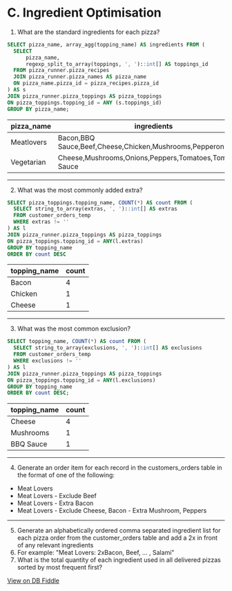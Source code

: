 # C. Ingredient Optimisation

1. What are the standard ingredients for each pizza?
``` SQL
SELECT pizza_name, array_agg(topping_name) AS ingredients FROM (
  SELECT 
  	  pizza_name,
      regexp_split_to_array(toppings, ', ')::int[] AS toppings_id
  FROM pizza_runner.pizza_recipes
  JOIN pizza_runner.pizza_names AS pizza_name
  ON pizza_name.pizza_id = pizza_recipes.pizza_id
) AS s
JOIN pizza_runner.pizza_toppings AS pizza_toppings
ON pizza_toppings.topping_id = ANY (s.toppings_id)
GROUP BY pizza_name;
```

| pizza_name | ingredients                                                    |
| ---------- | -------------------------------------------------------------- |
| Meatlovers | Bacon,BBQ Sauce,Beef,Cheese,Chicken,Mushrooms,Pepperoni,Salami |
| Vegetarian | Cheese,Mushrooms,Onions,Peppers,Tomatoes,Tomato Sauce          |

---
2. What was the most commonly added extra?
``` SQL
SELECT pizza_toppings.topping_name, COUNT(*) AS count FROM (
  SELECT string_to_array(extras, ', ')::int[] AS extras
  FROM customer_orders_temp
  WHERE extras != ''
) AS l
JOIN pizza_runner.pizza_toppings AS pizza_toppings
ON pizza_toppings.topping_id = ANY(l.extras)
GROUP BY topping_name
ORDER BY count DESC
```

| topping_name | count |
| ------------ | ----- |
| Bacon        | 4     |
| Chicken      | 1     |
| Cheese       | 1     |

---
3. What was the most common exclusion?
``` SQL
SELECT topping_name, COUNT(*) AS count FROM (
  SELECT string_to_array(exclusions, ', ')::int[] AS exclusions
  FROM customer_orders_temp
  WHERE exclusions != ''
) AS l
JOIN pizza_runner.pizza_toppings AS pizza_toppings
ON pizza_toppings.topping_id = ANY(l.exclusions)
GROUP BY topping_name
ORDER BY count DESC;
```

| topping_name | count |
| ------------ | ----- |
| Cheese       | 4     |
| Mushrooms    | 1     |
| BBQ Sauce    | 1     |

---

4. Generate an order item for each record in the customers_orders table in the format of one of the following:
- Meat Lovers
- Meat Lovers - Exclude Beef
- Meat Lovers - Extra Bacon
- Meat Lovers - Exclude Cheese, Bacon - Extra Mushroom, Peppers

---
5. Generate an alphabetically ordered comma separated ingredient list for each pizza order from the customer_orders table and add a 2x in front of any relevant ingredients
6. For example: "Meat Lovers: 2xBacon, Beef, ... , Salami"
7. What is the total quantity of each ingredient used in all delivered pizzas sorted by most frequent first?

[View on DB Fiddle](https://www.db-fiddle.com/f/7VcQKQwsS3CTkGRFG7vu98/65)
